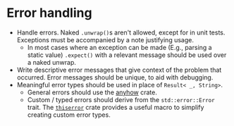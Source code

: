 # Error handling

- Handle errors. Naked `.unwrap()`s aren't allowed, except for in unit tests.
Exceptions must be accompanied by a note justifying usage.
  - In most cases where an exception can be made (E.g., parsing a static value) `.expect()` with a relevant message should be used over a naked unwrap.
- Write descriptive error messages that give context of the problem that occurred. Error messages should be unique, to aid with debugging.
- Meaningful error types should be used in place of `Result< _, String>`.
	- General errors should use the [anyhow](https://docs.rs/anyhow/latest/anyhow/) crate.
	- Custom / typed errors should derive from the `std::error::Error` trait. The [`thiserror`](https://docs.rs/thiserror/1.0.30/thiserror/) crate provides a useful macro to simplify creating custom error types.
